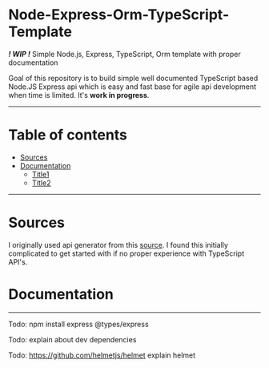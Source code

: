 # Node-Express-Orm-TypeScript-Template
<b>*! WIP !*</b> Simple Node.js, Express, TypeScript, Orm template with proper documentation

Goal of this repository is to build simple well documented TypeScript based Node.JS Express api 
which is easy and fast base for agile api development when time is limited. It's <b>work in progress</b>.


--------------------
Table of contents
=================
* [Sources](#sources)
* [Documentation](#documentation)
    * [Title1](#title1)
    * [Title2](#title2)
--------------------

Sources
============
I originally used api generator from this [source](https://github.com/ChechaValerii/node-typescript-mongodb).
I found this initially complicated to get started with if no proper experience with TypeScript API's.


Documentation
============


--------------------
Todo: npm install express @types/express


Todo: explain about  dev dependencies

Todo: https://github.com/helmetjs/helmet
explain helmet